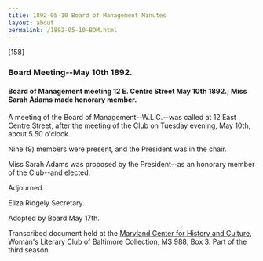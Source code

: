 ```yaml
---
title: 1892-05-10 Board of Management Minutes
layout: about
permalink: /1892-05-10-BOM.html
---
```

[158]

### Board Meeting--May 10th 1892.

#### Board of Management meeting 12 E. Centre Street May 10th 1892.; Miss Sarah Adams made honorary member.

A meeting of the Board of Management--W.L.C.--was called at 12 East Centre Street, after the meeting of the Club on Tuesday evening, May 10th, about 5.50 o'clock.

Nine (9) members were present, and the President was in the chair.

Miss Sarah Adams was proposed by the President--as an honorary member of the Club--and elected.

Adjourned.

Eliza Ridgely
Secretary.

Adopted by Board May 17th.

Transcribed document held at the [Maryland Center for History and Culture](http://mdhs.org/), Woman's Literary Club of Baltimore Collection, MS 988, Box 3. Part of the third season.